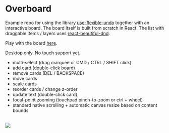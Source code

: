 # Overboard

Example repo for using the library [use-flexible-undo](https://github.com/philipmendels/use-flexible-undo) together with an interactive board. The board itself is built from scratch in React. The list with draggable items / layers uses [react-beautiful-dnd](https://github.com/atlassian/react-beautiful-dnd).

Play with the board [here](https://philipmendels.github.io/overboard/).

Desktop only. No touch support yet.

- multi-select (drag marquee or CMD / CTRL / SHIFT click)
- add card (double-click board)
- remove cards (DEL / BACKSPACE)
- move cards
- scale cards
- reorder cards / change z-order
- update text (double-click card)
- focal-point zooming (touchpad pinch-to-zoom or ctrl + wheel)
- standard native scrolling + automatic canvas resize based on content bounds

<br/>
<img src="https://github.com/philipmendels/overboard/raw/master/assets/overboard-2.gif"/>
<br/><br/>
